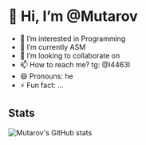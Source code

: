 # 👋 Hi, I’m @Mutarov
- 👀 I’m interested in Programming
- 🌱 I’m currently ASM
- 💞️ I’m looking to collaborate on 
- 📫 How to reach me? tg: @I4463I
- 😄 Pronouns: he
- ⚡ Fun fact: ...

## Stats
<img src="https://github-readme-stats.vercel.app/api?username=Mutarov&show_icons=true&theme=dark" alt="Mutarov's GitHub stats">

<!---
Mutarov/Mutarov is a ✨ special ✨ repository because its `README.md` (this file) appears on your GitHub profile.
You can click the Preview link to take a look at your changes.
--->
